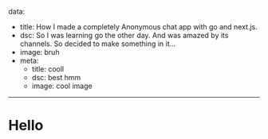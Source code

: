 data:
  - title: How I made a completely Anonymous chat app with go and next.js.
  - dsc: So I was learning go the other day. And was amazed by its channels. So decided to make something in it...
  - image: bruh
  - meta:
    - title: cooll
    - dsc: best hmm
    - image: cool image
---

# Hello
